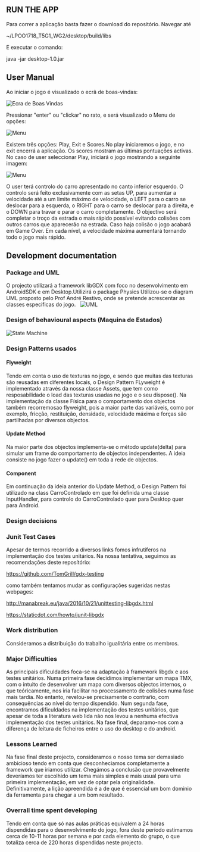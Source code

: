 ## RUN THE APP

Para correr a aplicação basta fazer o download do repositório.
Navegar até

~/LPOO1718_T5G1_WG2/desktop/build/libs

E executar o comando:

java -jar desktop-1.0.jar



## User Manual
  
  Ao iniciar o jogo é visualizado o ecrã de boas-vindas:
  
  ![Ecra de Boas Vindas](firstScreen.png)
  
  Pressionar "enter" ou "clickar" no rato, e será visualizado o Menu de opções:
  
  ![Menu](SecondScreen.png)
  
  Existem três opções: Play, Exit e Scores.No play iniciaremos o jogo, e no exit encerrá a aplicação. Os scores mostram as últimas pontuações activas.
  No caso de user seleccionar Play, iniciará o jogo mostrando a seguinte imagem:
  
  ![Menu](gameScreen.png)
  
  O user terá controlo do carro apresentado no canto inferior esquerdo. O controlo será feito exclusivamente com as setas UP, para aumentar a velocidade até a um limite máximo de velocidade, o LEFT para o carro se deslocar para a esquerda, o RIGHT para o carro se deslocar para a direita, e o DOWN para travar e parar o carro completamente.
  O objectivo será completar o troço da estrada o mais rápido possível evitando colisões com outros carros que aparecerão na estrada. Caso haja colisão o jogo acabará em Game Over. Em cada nível, a velocidade máxima aumentará tornando todo o jogo mais rápido.

## Development documentation

  ### Package and UML
    
  O projecto utilizará a framework libGDX com foco no desenvolvimento em AndroidSDK e em Desktop.Utilizirá o package Physics
  Utilizou-se o diagram UML proposto pelo Prof André Restivo, onde se pretende acrescentar as classes especificas do jogo.
  
  ![UML](UMLvelesc.png)
 
  
  
  ### Design of behavioural aspects (Maquina de Estados)

  ![State Machine](stateMachine.png)


 ###  Design Patterns usados
 
 #### Flyweight
 Tendo em conta o uso de texturas no jogo, e sendo que muitas das  texturas são reusadas em diferentes locais, o Design Pattern FLyweight é implementado através da nossa classe Assets, que tem como resposabilidade o load das texturas usadas no jogo e o seu dispose(). 
 Na implementação da classe Física para o comportamento dos objectos também recorremosao flyweight, pois a maior parte das variáveis, como por exemplo, fricção, restituição, densidade, velocidade máxima e forças são partilhadas por diversos objectos.
 
#### Update Method
Na maior parte dos objectos implementa-se o método update(delta) para simular um frame do comportamento de objectos independentes. A ideia consiste no jogo fazer o update() em toda a rede de objectos.

#### Component
Em continuação da ideia anterior do Update Method, o Design Pattern foi utilizado na class CarroControlado em que foi definida uma classe InputHandler, para controlo do CarroControlado quer para Desktop quer para Android.

### Design decisions 
  
  
  
  ### Junit Test Cases
  
  Apesar de termos recorrido  a diversos links fomos infrutíferos na implementação dos testes unitários.
  Na nossa tentativa, seguimos as recomendações deste reposítório:
  
  https://github.com/TomGrill/gdx-testing
  
  como também tentamos mudar as configurações sugeridas nestas webpages:
  
  http://manabreak.eu/java/2016/10/21/unittesting-libgdx.html
  
  https://staticdot.com/howto/junit-libgdx
 
### Work distribution

Consideramos a distribuição do trabalho igualitária entre os membros. 

### Major Difficulties

As principais dificuldades foca-se na adaptação à framework libgdx e aos testes unitários.
Numa primeira fase decidimos implementar um mapa TMX, com o intuito de desenvolver um mapa com diversos objectos internos, o que teóricamente, nos iria facilitar no processamento de colisões numa fase mais tardia. No entanto, revelou-se precisamente o contraŕio, com consequências ao nível do tempo dispendido. 
Num segunda fase, encontramos dificuldades na implementação dos testes unitários, que apesar de toda a literatura web lida não nos levou a nenhuma efectiva implementação dos testes unitários.
Na fase final, deparamo-nos com a diferença de leitura de ficheiros entre o uso do desktop e do android.

### Lessons Learned

Na fase final deste projecto, consideramos o nosso tema ser demasiado ambicioso tendo em conta que desconheciamos completamente a framework que iriamos utilizar. Chegámos a conclusão que provavelmente deveríamos ter escolhido um tema mais simples e mais usual para uma primeira implementação, em vez de optar pela originalidade. Definitivamente, a lição apreendida é a de que é essencial um bom dominio da ferramenta para chegar a um bom resultado.

### Overrall time spent developing 
Tendo em conta que só nas aulas práticas equivalem a 24 horas dispendidas para o desenvolvimento do jogo, fora deste período estimamos cerca de 10-11 horas por semana e por cada elemento do grupo, o que totaliza cerca de 220 horas dispendidas neste projecto.

